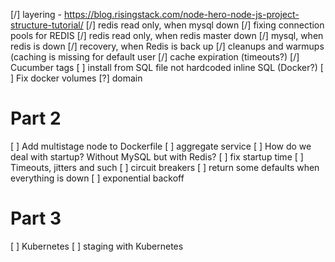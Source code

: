 [/] layering - https://blog.risingstack.com/node-hero-node-js-project-structure-tutorial/
[/] redis read only, when mysql down
[/] fixing connection pools for REDIS
[/] redis read only, when redis master down
[/] mysql, when redis is down
[/] recovery, when Redis is back up
[/] cleanups and warmups (caching is missing for default user
[/] cache expiration (timeouts?)
[/] Cucumber tags
[ ] install from SQL file not hardcoded inline SQL (Docker?)
[ ] Fix docker volumes
[?] domain

# Part 2
[ ] Add multistage node to Dockerfile
[ ] aggregate service
[ ] How do we deal with startup? Without MySQL but with Redis?
[ ] fix startup time
[ ] Timeouts, jitters and such
[ ] circuit breakers
[ ] return some defaults when everything is down
[ ] exponential backoff

# Part 3
[ ] Kubernetes
[ ] staging with Kubernetes